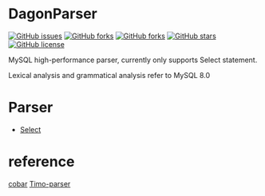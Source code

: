 # DagonParser

[![GitHub issues](https://img.shields.io/github/issues/Dagon0577/DagonParser.svg)](https://github.com/Dagon0577/DagonParser/issues)
[![GitHub forks](https://img.shields.io/github/watchers/Dagon0577/DagonParser.svg)](https://github.com/Dagon0577/DagonParser/watchers)
[![GitHub forks](https://img.shields.io/github/forks/Dagon0577/DagonParser.svg)](https://github.com/Dagon0577/DagonParser/network/members)
[![GitHub stars](https://img.shields.io/github/stars/Dagon0577/DagonParser.svg)](https://github.com/Dagon0577/DagonParser/stargazers)
[![GitHub license](https://img.shields.io/github/license/Dagon0577/DagonParser.svg)](https://github.com/Dagon0577/DagonParser/blob/master/LICENSE)

MySQL high-performance parser, currently only supports Select statement.

Lexical analysis and grammatical analysis refer to MySQL 8.0

# Parser
- [Select](https://dev.mysql.com/doc/refman/8.0/en/select.html)

# reference
[cobar](https://github.com/alibaba/cobar)
[Timo-parser](https://github.com/liuhuanting/Timo-parser/blob/master/README.md)